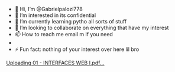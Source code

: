 - 👋 Hi, I’m @Gabrielpalozi778
- 👀 I’m interested in its confidential
- 🌱 I’m currently learning pytho all sorts of stuff
- 💞️ I’m looking to collaborate on everything that have my interest
- 📫 How to reach me email m if you need
- 
- ⚡ Fun fact: nothing of your interest over here lil bro

<!---
Gabrielpalozi778/Gabrielpalozi778 is a ✨ special ✨ repository because its `README.md` (this file) appears on your GitHub profile.
You can click the Preview link to take a look at your changes.
--->

[Uploading 01 - INTERFACES WEB I.pdf…]()
